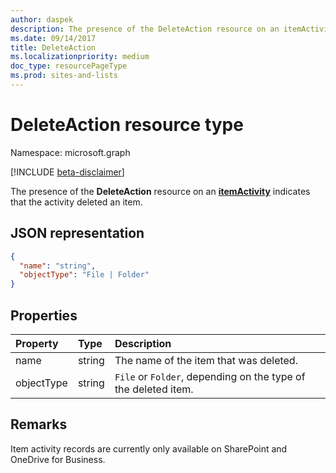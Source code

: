 ```yaml
---
author: daspek
description: The presence of the DeleteAction resource on an itemActivity indicates that the activity deleted an item.
ms.date: 09/14/2017
title: DeleteAction
ms.localizationpriority: medium
doc_type: resourcePageType
ms.prod: sites-and-lists
---
```


# DeleteAction resource type

Namespace: microsoft.graph

[!INCLUDE [beta-disclaimer](../../includes/beta-disclaimer.md)]

The presence of the **DeleteAction** resource on an [**itemActivity**][activity] indicates that the activity deleted an item.

[activity]: itemactivity.md

## JSON representation

<!-- {
  "blockType": "resource",
  "optionalProperties": [ ],
  "@type": "microsoft.graph.deleteAction"
}-->

```json
{
  "name": "string",
  "objectType": "File | Folder"
}
```

## Properties

| Property   | Type   | Description                                                    |
| :--------- | :----- | :------------------------------------------------------------- |
| name       | string | The name of the item that was deleted.                         |
| objectType | string | `File` or `Folder`, depending on the type of the deleted item. |

## Remarks

Item activity records are currently only available on SharePoint and OneDrive for Business.

<!--
{
  "type": "#page.annotation",
  "description": "The DeleteAction object provides information about the deletion of an item.",
  "keywords": "activities,activity,action,delete,deletion",
  "section": "documentation",
  "tocPath": "Resources/DeleteAction",
  "suppressions": []
}
-->
